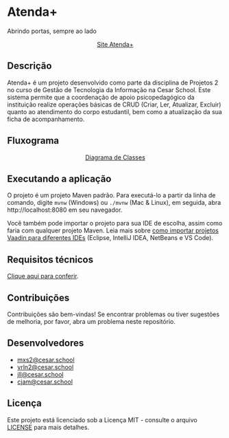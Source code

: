﻿# Atenda+
Abrindo portas, sempre ao lado

<p align="center">
<a href="https://sites.google.com/cesar.school/atendamais">Site Atenda+</a>
</p>

## Descrição

Atenda+ é um projeto desenvolvido como parte da disciplina de Projetos 2 no curso de Gestão de Tecnologia da Informação na Cesar School. Este sistema permite que a coordenação de apoio psicopedagógico da instituição realize operações básicas de CRUD (Criar, Ler, Atualizar, Excluir) quanto ao atendimento do corpo estudantil, bem como a atualização da sua ficha de acompanhamento. 

## Fluxograma

<p align="center">
  <a href="http://www.plantuml.com/plantuml/png/jPDHImCn3CVVxrFaSJ8EtmyPSu8eJ94DVS_QR2lqsj7c9ZByxdeDZZ3heqyb_xJvvP_SpJDZug7tZV6OCpoX2s-Etk7K0BHme9HZM5CwEaCTlEYm0PY2YI5p6Wo_FawkEZX6Pui-72moBLtci_pP20Ea2WZ1sGwMCUnAi7KfypFsrC6QanCLF5P4wj5vfKnXHyoKydMMK_DKrw2DhUWGi-EOFiIRLahDhGlsrllHm-ZbHYxDIYxZaIPIv-Urde0bJrovK9l5VKmzI6ERRoAb3XRbLC2s01S3yrXEpb4MK2rXC1ZojSGUmuuUC5W_ebP32BZn9Aw8XVctDN5UyQebWMjfB7sdoPFzPGTgF2umfIqQ-hKOEFttQiu_GTlEBhvv7P7aBzghlMxKcfKwfs27tdy1">Diagrama de Classes</a>
</p>


## Executando a aplicação

O projeto é um projeto Maven padrão. Para executá-lo a partir da linha de comando, digite `mvnw` (Windows) ou `./mvnw` (Mac & Linux), em seguida, abra http://localhost:8080 em seu navegador.

Você também pode importar o projeto para sua IDE de escolha, assim como faria com qualquer projeto Maven. Leia mais sobre [como importar projetos Vaadin para diferentes IDEs](https://vaadin.com/docs/latest/guide/step-by-step/importing) (Eclipse, IntelliJ IDEA, NetBeans e VS Code).

## Requisitos técnicos

[Clique aqui para conferir](docs/tech.pdf).

## Contribuições

Contribuições são bem-vindas! Se encontrar problemas ou tiver sugestões de melhoria, por favor, abra um problema neste repositório.

## Desenvolvedores

- mxs2@cesar.school
- vrln2@cesar.school
- jll@cesar.school
- cjam@cesar.school

## Licença

Este projeto está licenciado sob a Licença MIT - consulte o arquivo [LICENSE](LICENSE) para mais detalhes.
